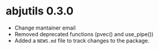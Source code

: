# abjutils 0.3.0

* Change mantainer email
* Removed deprecated functions (pvec() and use_pipe())
* Added a `NEWS.md` file to track changes to the package.
